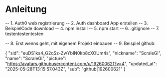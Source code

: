 
# Anleitung

-- 1. Auth0 web registrierung
-- 2. Auth dashboard App erstellen
-- 3. BeispielCode download
-- 4. npm install
-- 5. npm start
-- 6. .gitignore
-- 7. testentestentesten

-- 8. Erst wenns geht, mit eigenem Projekt einbauen
-- 9. Beispiel github:

{
  "sid": "euDS1ks4_G2qSz-ZwYbIN0kb8cXOUm4s",
  "nickname": "ScraleGi",
  "name": "ScraleGi",
  "picture": "https://avatars.githubusercontent.com/u/192600621?v=4",
  "updated_at": "2025-05-28T13:15:57.043Z",
  "sub": "github|192600621"
}



